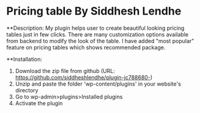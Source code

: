 # Pricing table By Siddhesh Lendhe

**Description:
My plugin helps user to create beautiful looking pricing tables just in few clicks.
There are many customization options available from backend to modify the look of the table.
I have added "most popular" feature on pricing tables which shows recommended package.

**Installation:
1. Download the zip file from github (URL: https://github.com/siddheshlendhe/plugin-jc788680-)
2. Unzip and paste the folder 'wp-content/plugins' in your website's directory
3. Go to wp-admin>plugins>Installed plugins
4. Activate the plugin

